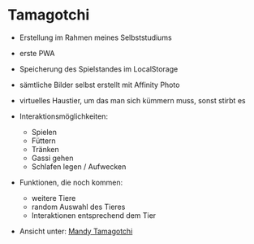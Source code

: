 # Tamagotchi

- Erstellung im Rahmen meines Selbststudiums
- erste PWA
- Speicherung des Spielstandes im LocalStorage
- sämtliche Bilder selbst erstellt mit Affinity Photo


- virtuelles Haustier, um das man sich kümmern muss, 
sonst stirbt es 


- Interaktionsmöglichkeiten:
  - Spielen
  - Füttern
  - Tränken
  - Gassi gehen
  - Schlafen legen / Aufwecken


- Funktionen, die noch kommen:
  - weitere Tiere
  - random Auswahl des Tieres
  - Interaktionen entsprechend dem Tier


- Ansicht unter: [Mandy Tamagotchi](https://mandys-tamagotchi.web.app/)
